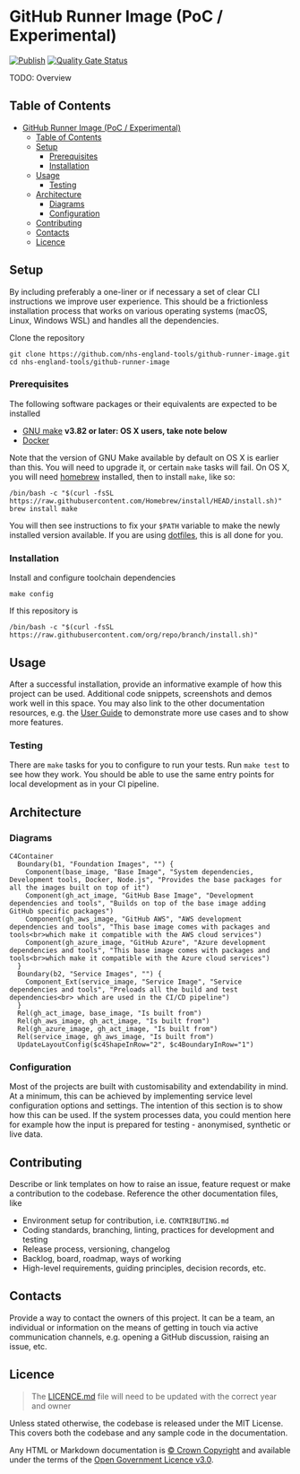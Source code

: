 # GitHub Runner Image (PoC / Experimental)

[![Publish](https://github.com/nhs-england-tools/github-runner-image/actions/workflows/cicd-2-publish.yaml/badge.svg)](https://github.com/nhs-england-tools/github-runner-image/actions/workflows/cicd-2-publish.yaml)
[![Quality Gate Status](https://sonarcloud.io/api/project_badges/measure?project=github-runner-image&metric=alert_status)](https://sonarcloud.io/summary/new_code?id=github-runner-image)

TODO: Overview

## Table of Contents

- [GitHub Runner Image (PoC / Experimental)](#github-runner-image-poc--experimental)
  - [Table of Contents](#table-of-contents)
  - [Setup](#setup)
    - [Prerequisites](#prerequisites)
    - [Installation](#installation)
  - [Usage](#usage)
    - [Testing](#testing)
  - [Architecture](#architecture)
    - [Diagrams](#diagrams)
    - [Configuration](#configuration)
  - [Contributing](#contributing)
  - [Contacts](#contacts)
  - [Licence](#licence)

## Setup

By including preferably a one-liner or if necessary a set of clear CLI instructions we improve user experience. This should be a frictionless installation process that works on various operating systems (macOS, Linux, Windows WSL) and handles all the dependencies.

Clone the repository

```shell
git clone https://github.com/nhs-england-tools/github-runner-image.git
cd nhs-england-tools/github-runner-image
```

### Prerequisites

The following software packages or their equivalents are expected to be installed

- [GNU make](https://www.gnu.org/software/make/) **v3.82 or later: OS X users, take note below**
- [Docker](https://www.docker.com/)

Note that the version of GNU Make available by default on OS X is earlier than this.  You will need to upgrade it, or certain `make` tasks will fail. On OS X, you will need [homebrew](https://brew.sh/) installed, then to install `make`, like so:

```shell
/bin/bash -c "$(curl -fsSL https://raw.githubusercontent.com/Homebrew/install/HEAD/install.sh)"
brew install make
```

You will then see instructions to fix your `$PATH` variable to make the newly installed version available.
If you are using [dotfiles](https://github.com/nhs-england-tools/dotfiles), this is all done for you.

### Installation

Install and configure toolchain dependencies

```shell
make config
```

If this repository is

```shell
/bin/bash -c "$(curl -fsSL https://raw.githubusercontent.com/org/repo/branch/install.sh)"
```

## Usage

After a successful installation, provide an informative example of how this project can be used. Additional code snippets, screenshots and demos work well in this space. You may also link to the other documentation resources, e.g. the [User Guide](./docs/user-guide.md) to demonstrate more use cases and to show more features.

### Testing

There are `make` tasks for you to configure to run your tests. Run `make test` to see how they work.  You should be able to use the same entry points for local development as in your CI pipeline.

## Architecture

### Diagrams

```mermaid
C4Container
  Boundary(b1, "Foundation Images", "") {
    Component(base_image, "Base Image", "System dependencies, Development tools, Docker, Node.js", "Provides the base packages for all the images built on top of it")
    Component(gh_act_image, "GitHub Base Image", "Development dependencies and tools", "Builds on top of the base image adding GitHub specific packages")
    Component(gh_aws_image, "GitHub AWS", "AWS development dependencies and tools", "This base image comes with packages and tools<br>which make it compatible with the AWS cloud services")
    Component(gh_azure_image, "GitHub Azure", "Azure development dependencies and tools", "This base image comes with packages and tools<br>which make it compatible with the Azure cloud services")
  }
  Boundary(b2, "Service Images", "") {
    Component_Ext(service_image, "Service Image", "Service dependencies and tools", "Preloads all the build and test dependencies<br> which are used in the CI/CD pipeline")
  }
  Rel(gh_act_image, base_image, "Is built from")
  Rel(gh_aws_image, gh_act_image, "Is built from")
  Rel(gh_azure_image, gh_act_image, "Is built from")
  Rel(service_image, gh_aws_image, "Is built from")
  UpdateLayoutConfig($c4ShapeInRow="2", $c4BoundaryInRow="1")
```

### Configuration

Most of the projects are built with customisability and extendability in mind. At a minimum, this can be achieved by implementing service level configuration options and settings. The intention of this section is to show how this can be used. If the system processes data, you could mention here for example how the input is prepared for testing - anonymised, synthetic or live data.

## Contributing

Describe or link templates on how to raise an issue, feature request or make a contribution to the codebase. Reference the other documentation files, like

- Environment setup for contribution, i.e. `CONTRIBUTING.md`
- Coding standards, branching, linting, practices for development and testing
- Release process, versioning, changelog
- Backlog, board, roadmap, ways of working
- High-level requirements, guiding principles, decision records, etc.

## Contacts

Provide a way to contact the owners of this project. It can be a team, an individual or information on the means of getting in touch via active communication channels, e.g. opening a GitHub discussion, raising an issue, etc.

## Licence

> The [LICENCE.md](./LICENCE.md) file will need to be updated with the correct year and owner

Unless stated otherwise, the codebase is released under the MIT License. This covers both the codebase and any sample code in the documentation.

Any HTML or Markdown documentation is [© Crown Copyright](https://www.nationalarchives.gov.uk/information-management/re-using-public-sector-information/uk-government-licensing-framework/crown-copyright/) and available under the terms of the [Open Government Licence v3.0](https://www.nationalarchives.gov.uk/doc/open-government-licence/version/3/).
